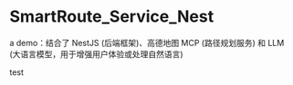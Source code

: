 # SmartRoute_Service_Nest
a demo：结合了 NestJS (后端框架)、高德地图 MCP (路径规划服务) 和 LLM (大语言模型，用于增强用户体验或处理自然语言)

test